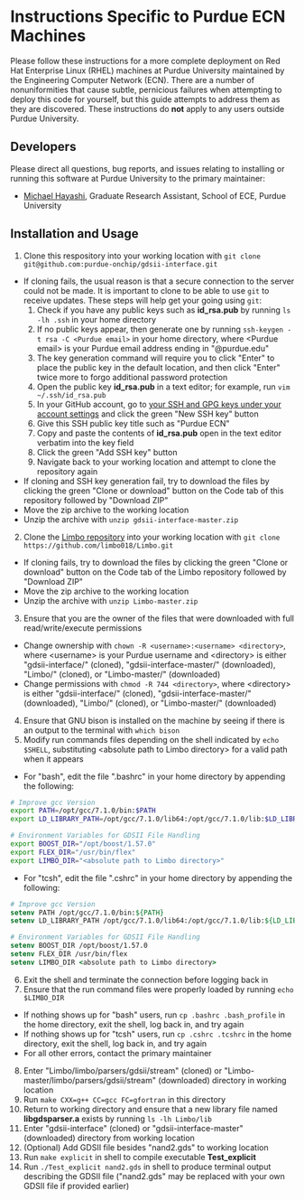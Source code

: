 # Instructions Specific to Purdue ECN Machines
Please follow these instructions for a more complete deployment on Red Hat Enterprise Linux (RHEL) machines at Purdue University maintained by the Engineering Computer Network (ECN). There are a number of nonuniformities that cause subtle, pernicious failures when attempting to deploy this code for yourself, but this guide attempts to address them as they are discovered. These instructions do **not** apply to any users outside Purdue University.

## Developers
Please direct all questions, bug reports, and issues relating to installing or running this software at Purdue University  to the primary maintainer:
* [Michael Hayashi](mailto:mhayashi@purdue.edu?subject=Inquiry%20for%20gdsii-interface), Graduate Research Assistant, School of ECE, Purdue University

## Installation and Usage
1. Clone this respository into your working location with `git clone git@github.com:purdue-onchip/gdsii-interface.git`
  * If cloning fails, the usual reason is that a secure connection to the server could not be made. It is important to clone to be able to use `git` to receive updates. These steps will help get your going using `git`:
    1. Check if you have any public keys such as **id_rsa.pub** by running `ls -lh .ssh` in your home directory
    2. If no public keys appear, then generate one by running `ssh-keygen -t rsa -C <Purdue email>` in your home directory, where \<Purdue email> is your Purdue email address ending in "@purdue.edu"
    3. The key generation command will require you to click "Enter" to place the public key in the default location, and then click "Enter" twice more to forgo additional password protection
    4. Open the public key **id_rsa.pub** in a text editor; for example, run `vim ~/.ssh/id_rsa.pub`
    5. In your GitHub account, go to [your SSH and GPG keys under your account settings](https://github.com/settings/keys) and click the green "New SSH key" button
    6. Give this SSH public key title such as "Purdue ECN"
    7. Copy and paste the contents of **id_rsa.pub** open in the text editor verbatim into the key field
    8. Click the green "Add SSH key" button
    9. Navigate back to your working location and attempt to clone the repository again
  * If cloning and SSH key generation fail, try to download the files by clicking the green "Clone or download" button on the Code tab of this repository followed by "Download ZIP"
  * Move the zip archive to the working location
  * Unzip the archive with `unzip gdsii-interface-master.zip`
2. Clone the [Limbo repository](https://github.com/limbo018/Limbo) into your working location with `git clone https://github.com/limbo018/Limbo.git`
  * If cloning fails, try to download the files by clicking the green "Clone or download" button on the Code tab of the Limbo repository followed by "Download ZIP"
  * Move the zip archive to the working location
  * Unzip the archive with `unzip Limbo-master.zip`
3. Ensure that you are the owner of the files that were downloaded with full read/write/execute permissions
  * Change ownership with `chown -R <username>:<username> <directory>`, where \<username> is your Purdue username and \<directory> is either "gdsii-interface/" (cloned), "gdsii-interface-master/" (downloaded), "Limbo/" (cloned), or "Limbo-master/" (downloaded)
  * Change permissions with `chmod -R 744 <directory>`, where \<directory> is either "gdsii-interface/" (cloned), "gdsii-interface-master/" (downloaded), "Limbo/" (cloned), or "Limbo-master/" (downloaded)
4. Ensure that GNU bison is installed on the machine by seeing if there is an output to the terminal with `which bison`
5. Modify run commands files depending on the shell indicated by `echo $SHELL`, substituting \<absolute path to Limbo directory> for a valid path when it appears
  * For "bash", edit the file ".bashrc" in your home directory by appending the following:
```bash
# Improve gcc Version
export PATH=/opt/gcc/7.1.0/bin:$PATH
export LD_LIBRARY_PATH=/opt/gcc/7.1.0/lib64:/opt/gcc/7.1.0/lib:$LD_LIBRARY_PATH

# Environment Variables for GDSII File Handling
export BOOST_DIR="/opt/boost/1.57.0"
export FLEX_DIR="/usr/bin/flex"
export LIMBO_DIR="<absolute path to Limbo directory>"
```
  * For "tcsh", edit the file ".cshrc" in your home directory by appending the following:
```tcsh
# Improve gcc Version
setenv PATH /opt/gcc/7.1.0/bin:${PATH}
setenv LD_LIBRARY_PATH /opt/gcc/7.1.0/lib64:/opt/gcc/7.1.0/lib:${LD_LIBRARY_PATH}

# Environment Variables for GDSII File Handling
setenv BOOST_DIR /opt/boost/1.57.0
setenv FLEX_DIR /usr/bin/flex
setenv LIMBO_DIR <absolute path to Limbo directory>
```
6. Exit the shell and terminate the connection before logging back in
7. Ensure that the run command files were properly loaded by running `echo $LIMBO_DIR`
  * If nothing shows up for "bash" users, run `cp .bashrc .bash_profile` in the home directory, exit the shell, log back in, and try again
  * If nothing shows up for "tcsh" users, run `cp .cshrc .tcshrc` in the home directory, exit the shell, log back in, and try again
  * For all other errors, contact the primary maintainer
8. Enter "Limbo/limbo/parsers/gdsii/stream" (cloned) or "Limbo-master/limbo/parsers/gdsii/stream" (downloaded) directory in working location
9. Run `make CXX=g++ CC=gcc FC=gfortran` in this directory
10. Return to working directory and ensure that a new library file named **libgdsparser.a** exists by running `ls -lh Limbo/lib`
11. Enter "gdsii-interface" (cloned) or "gdsii-interface-master" (downloaded) directory from working location
12. (Optional) Add GDSII file besides "nand2.gds" to working location
13. Run `make explicit` in shell to compile executable **Test\_explicit**
14. Run `./Test_explicit nand2.gds` in shell to produce terminal output describing the GDSII file ("nand2.gds" may be replaced with your own GDSII file if provided earlier)
